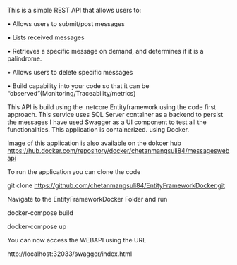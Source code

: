 This is a simple REST API that allows users to: 


•	Allows users to submit/post messages 

•	Lists received messages 

•	Retrieves a specific message on demand, and determines if it is a palindrome. 

•	Allows users to delete specific messages 

•	Build capability into your code so that it can be “observed”(Monitoring/Traceability/metrics)


This API is build using the .netcore Entityframework using the code first approach.
This service uses SQL Server container as a backend to persist the messages I have used Swagger as a UI component to test all the functionalities.
This application is containerized. using Docker. 

Image of this application is also available on the dokcer hub https://hub.docker.com/repository/docker/chetanmangsuli84/messageswebapi

To run the application you can clone the code 

git clone https://github.com/chetanmangsuli84/EntityFrameworkDocker.git

Navigate to the EntityFrameworkDocker Folder and run 


  docker-compose build


  docker-compose up
  
You can now access the WEBAPI using the URL

http://localhost:32033/swagger/index.html




